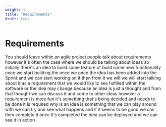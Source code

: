 ```yaml
---
weight: 1
title: "Requirements"
draft: true
---
```


# Requirements

You should leave within an agile project people talk about requirements however it's often the case where we should be talking about ideas so initially there's an idea to build some feature of build some new functionality once we start building the once we once the idea has been added into the Sprint and we can start working on it then from it we will we will start talking about it as a requirement that we would like to see fulfilled within the software or the idea may change because an idea is just a thought and from that thought we can discuss it and come to other ideas however a requirement is more fun it's something that's being decided and needs to be done it is required why is an idea is something that we can play around with we can try and see what happens and if it seems to be good we can then complete it once it's completed the idea can be deployed and we can see it in action
